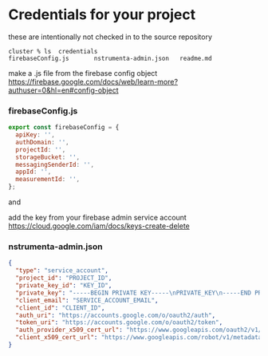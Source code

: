 # Credentials for your project
these are intentionally not checked in to the source repository
```
cluster % ls  credentials
firebaseConfig.js       nstrumenta-admin.json   readme.md
```

make a .js file from the firebase config object
https://firebase.google.com/docs/web/learn-more?authuser=0&hl=en#config-object

### firebaseConfig.js
```js
export const firebaseConfig = {
  apiKey: '',
  authDomain: '',
  projectId: '',
  storageBucket: '',
  messagingSenderId: '',
  appId: '',
  measurementId: '',
};
```

and

add the key from your firebase admin service account
https://cloud.google.com/iam/docs/keys-create-delete

### nstrumenta-admin.json 
```json
{
  "type": "service_account",
  "project_id": "PROJECT_ID",
  "private_key_id": "KEY_ID",
  "private_key": "-----BEGIN PRIVATE KEY-----\nPRIVATE_KEY\n-----END PRIVATE KEY-----\n",
  "client_email": "SERVICE_ACCOUNT_EMAIL",
  "client_id": "CLIENT_ID",
  "auth_uri": "https://accounts.google.com/o/oauth2/auth",
  "token_uri": "https://accounts.google.com/o/oauth2/token",
  "auth_provider_x509_cert_url": "https://www.googleapis.com/oauth2/v1/certs",
  "client_x509_cert_url": "https://www.googleapis.com/robot/v1/metadata/x509/SERVICE_ACCOUNT_EMAIL"
}
```

